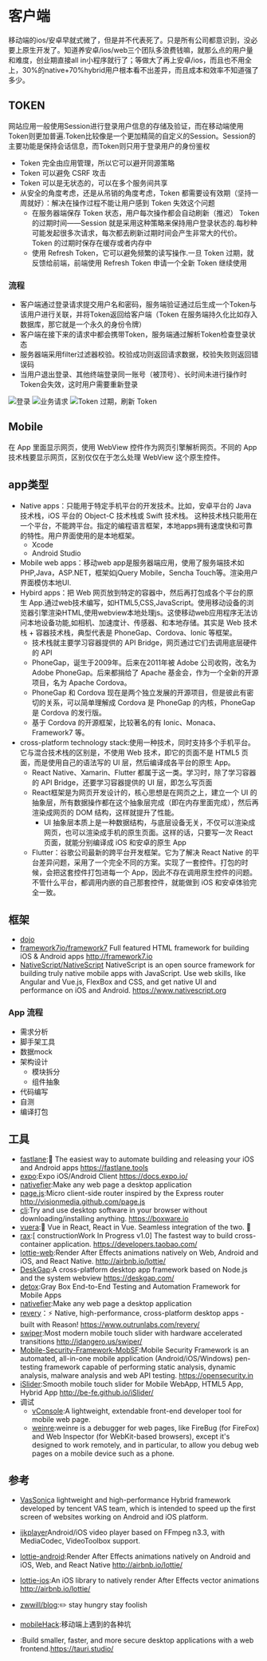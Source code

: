 # 客户端

移动端的ios/安卓早就式微了，但是并不代表死了。只是所有公司都意识到，没必要上原生开发了。知道养安卓/ios/web三个团队多浪费钱嘛，就那么点的用户量和难度，创业期直接all in小程序就行了；等做大了再上安卓/ios，而且也不用全上，30%的native+70%hybrid用户根本看不出差异，而且成本和效率不知道强了多少。

## TOKEN

网站应用一般使用Session进行登录用户信息的存储及验证，而在移动端使用Token则更加普遍.Token比较像是一个更加精简的自定义的Session。Session的主要功能是保持会话信息，而Token则只用于登录用户的身份鉴权

* Token 完全由应用管理，所以它可以避开同源策略
* Token 可以避免 CSRF 攻击
* Token 可以是无状态的，可以在多个服务间共享
* 从安全的角度考虑，还是从吊销的角度考虑，Token 都需要设有效期（坚持一周就好）：解决在操作过程不能让用户感到 Token 失效这个问题
  - 在服务器端保存 Token 状态，用户每次操作都会自动刷新（推迟） Token 的过期时间——Session 就是采用这种策略来保持用户登录状态的.每秒种可能发起很多次请求，每次都去刷新过期时间会产生非常大的代价。Token 的过期时保存在缓存或者内存中
  - 使用 Refresh Token，它可以避免频繁的读写操作.一旦 Token 过期，就反馈给前端，前端使用 Refresh Token 申请一个全新 Token 继续使用

### 流程

* 客户端通过登录请求提交用户名和密码，服务端验证通过后生成一个Token与该用户进行关联，并将Token返回给客户端（Token 在服务端持久化比如存入数据库，那它就是一个永久的身份令牌）
* 客户端在接下来的请求中都会携带Token，服务端通过解析Token检查登录状态
* 服务器端采用filter过滤器校验。校验成功则返回请求数据，校验失败则返回错误码
* 当用户退出登录、其他终端登录同一账号（被顶号）、长时间未进行操作时Token会失效，这时用户需要重新登录

![登录](../_static/token_1.png "Optional title")
![业务请求](../_static/token_2.png "Optional title")
![Token 过期，刷新 Token](../_static/token_3.png "Optional title")

## Mobile

在 App 里面显示网页，使用 WebView 控件作为网页引擎解析网页。不同的 App 技术栈要显示网页，区别仅仅在于怎么处理 WebView 这个原生控件。

## app类型

* Native apps：只能用于特定手机平台的开发技术。比如，安卓平台的 Java 技术栈，iOS 平台的 Object-C 技术栈或 Swift 技术栈。 这种技术栈只能用在一个平台，不能跨平台。指定的编程语言框架，本地apps拥有速度快和可靠的特性。用户界面使用的是本地框架。
  - Xcode
  - Android Studio
* Mobile web apps：移动web app是服务器端应用，使用了服务端技术如PHP,Java，ASP.NET，框架如jQuery Mobile，Sencha Touch等。渲染用户界面模仿本地UI.
* Hybird apps：把 Web 网页放到特定的容器中，然后再打包成各个平台的原生 App.通过web技术编写，如HTML5,CSS,JavaScript。使用移动设备的浏览器引擎渲染HTML,使用webview本地处理js。这使移动web应用程序无法访问本地设备功能,如相机、加速度计、传感器、和本地存储。其实是 Web 技术栈 + 容器技术栈，典型代表是 PhoneGap、Cordova、Ionic 等框架。
  - 技术栈就主要学习容器提供的 API Bridge，网页通过它们去调用底层硬件的 API
  - PhoneGap，诞生于2009年。后来在2011年被 Adobe 公司收购，改名为 Adobe PhoneGap。后来都捐给了 Apache 基金会，作为一个全新的开源项目，名为 Apache Cordova。
  - PhoneGap 和 Cordova 现在是两个独立发展的开源项目，但是彼此有密切的关系，可以简单理解成 Cordova 是 PhoneGap 的内核，PhoneGap 是 Cordova 的发行版。
  - 基于 Cordova 的开源框架，比较著名的有 Ionic、Monaca、Framework7 等。
* cross-platform technology stack:使用一种技术，同时支持多个手机平台。它与混合技术栈的区别是，不使用 Web 技术，即它的页面不是 HTML5 页面，而是使用自己的语法写的 UI 层，然后编译成各平台的原生 App。
  - React Native、Xamarin、Flutter 都属于这一类。学习时，除了学习容器的 API Bridge，还要学习容器提供的 UI 层，即怎么写页面
  - React框架是为网页开发设计的，核心思想是在网页之上，建立一个 UI 的抽象层，所有数据操作都在这个抽象层完成（即在内存里面完成），然后再渲染成网页的 DOM 结构，这样就提升了性能。
    + UI 抽象层本质上是一种数据结构，与底层设备无关，不仅可以渲染成网页，也可以渲染成手机的原生页面。这样的话，只要写一次 React 页面，就能分别编译成 iOS 和安卓的原生 App
  - Flutter：谷歌公司最新的跨平台开发框架。它为了解决 React Native 的平台差异问题，采用了一个完全不同的方案。实现了一套控件。打包的时候，会把这套控件打包进每一个 App，因此不存在调用原生控件的问题。不管什么平台，都调用内嵌的自己那套控件，就能做到 iOS 和安卓体验完全一致。

## 框架

* [dojo](https://dojo.io/)
* [framework7io/framework7](https://github.com/framework7io/framework7) Full featured HTML framework for building iOS & Android apps <http://framework7.io>
* [NativeScript/NativeScript](https://github.com/NativeScript/NativeScript) NativeScript is an open source framework for building truly native mobile apps with JavaScript. Use web skills, like Angular and Vue.js, FlexBox and CSS, and get native UI and performance on iOS and Android. <https://www.nativescript.org>

### App 流程

* 需求分析
* 脚手架工具
* 数据mock
* 架构设计
  - 模块拆分
  - 组件抽象
* 代码编写
* 自测
* 编译打包

## 工具

* [fastlane](https://github.com/fastlane/fastlane):🚀 The easiest way to automate building and releasing your iOS and Android apps <https://fastlane.tools>
* [expo](https://github.com/expo/expo):Expo iOS/Android Client <https://docs.expo.io/>
* [nativefier](https://github.com/jiahaog/nativefier):Make any web page a desktop application
* [page.js](https://github.com/visionmedia/page.js):Micro client-side router inspired by the Express router <http://visionmedia.github.com/page.js>
* [cli](https://github.com/boxwarehq/cli):Try and use desktop software in your browser without downloading/installing anything. <https://boxware.io>
* [vuera](https://github.com/akxcv/vuera):👀 Vue in React, React in Vue. Seamless integration of the two. 👯
* [rax](https://github.com/alibaba/rax):[ constructionWork In Progress v1.0] The fastest way to build cross-container application. <https://developers.taobao.com/>
* [lottie-web](https://github.com/airbnb/lottie-web):Render After Effects animations natively on Web, Android and iOS, and React Native. <http://airbnb.io/lottie/>
* [DeskGap](https://github.com/patr0nus/DeskGap):A cross-platform desktop app framework based on Node.js and the system webview <https://deskgap.com/>
* [detox](https://github.com/wix/detox):Gray Box End-to-End Testing and Automation Framework for Mobile Apps
* [nativefier](https://github.com/jiahaog/nativefier):Make any web page a desktop application
* [revery](https://github.com/revery-ui/revery)：⚡️ Native, high-performance, cross-platform desktop apps - built with Reason! <https://www.outrunlabs.com/revery/>
* [swiper](https://github.com/nolimits4web/swiper):Most modern mobile touch slider with hardware accelerated transitions <http://idangero.us/swiper/>
* [Mobile-Security-Framework-MobSF](https://github.com/MobSF/Mobile-Security-Framework-MobSF):Mobile Security Framework is an automated, all-in-one mobile application (Android/iOS/Windows) pen-testing framework capable of performing static analysis, dynamic analysis, malware analysis and web API testing. <https://opensecurity.in>
* [iSlider](https://github.com/be-fe/iSlider):Smooth mobile touch slider for Mobile WebApp, HTML5 App, Hybrid App <http://be-fe.github.io/iSlider/>
* 调试
  - [vConsole](https://github.com/Tencent/vConsole):A lightweight, extendable front-end developer tool for mobile web page.
  - [weinre](https://people.apache.org/~pmuellr/weinre/docs/latest/Home.html):weinre is a debugger for web pages, like FireBug (for FireFox) and Web Inspector (for WebKit-based browsers), except it's designed to work remotely, and in particular, to allow you debug web pages on a mobile device such as a phone.

## 参考

* [VasSonic](https://github.com/Tencent/VasSonic)a lightweight and high-performance Hybrid framework developed by tencent VAS team, which is intended to speed up the first screen of websites working on Android and iOS platform.
* [ijkplayer](https://github.com/Bilibili/ijkplayer)Android/iOS video player based on FFmpeg n3.3, with MediaCodec, VideoToolbox support.
* [lottie-android](https://github.com/airbnb/lottie-android):Render After Effects animations natively on Android and iOS, Web, and React Native <http://airbnb.io/lottie/>
* [lottie-ios](https://github.com/airbnb/lottie-ios):An iOS library to natively render After Effects vector animations <http://airbnb.io/lottie/>

* [zwwill/blog](https://github.com/zwwill/blog):✏️ stay hungry stay foolish
* [mobileHack](https://github.com/RubyLouvre/mobileHack):移动端上遇到的各种坑
* [](https://github.com/tauri-apps/tauri):Build smaller, faster, and more secure desktop applications with a web frontend.<https://tauri.studio/>
